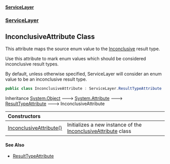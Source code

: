 #### [ServiceLayer](index 'index')
### [ServiceLayer](index#ServiceLayer 'ServiceLayer')
## InconclusiveAttribute Class
This attribute maps the source enum value to the [Inconclusive](ServiceLayer_ResultType#ServiceLayer_ResultType_Inconclusive 'ServiceLayer.ResultType.Inconclusive') result type.



Use this attribute to mark enum values which should be considered inconclusive result types.

<remarks>By default, unless otherwise specified, ServiceLayer will consider an enum value to be an inconclusive result type.</remarks>
```csharp
public class InconclusiveAttribute : ServiceLayer.ResultTypeAttribute
```

Inheritance [System.Object](https://docs.microsoft.com/en-us/dotnet/api/System.Object 'System.Object') &#129106; [System.Attribute](https://docs.microsoft.com/en-us/dotnet/api/System.Attribute 'System.Attribute') &#129106; [ResultTypeAttribute](ServiceLayer_ResultTypeAttribute 'ServiceLayer.ResultTypeAttribute') &#129106; InconclusiveAttribute  

| Constructors | |
| :--- | :--- |
| [InconclusiveAttribute()](ServiceLayer_InconclusiveAttribute_InconclusiveAttribute() 'ServiceLayer.InconclusiveAttribute.InconclusiveAttribute()') | Initializes a new instance of the [InconclusiveAttribute](ServiceLayer_InconclusiveAttribute 'ServiceLayer.InconclusiveAttribute') class<br/> |
#### See Also
- [ResultTypeAttribute](ServiceLayer_ResultTypeAttribute 'ServiceLayer.ResultTypeAttribute')
